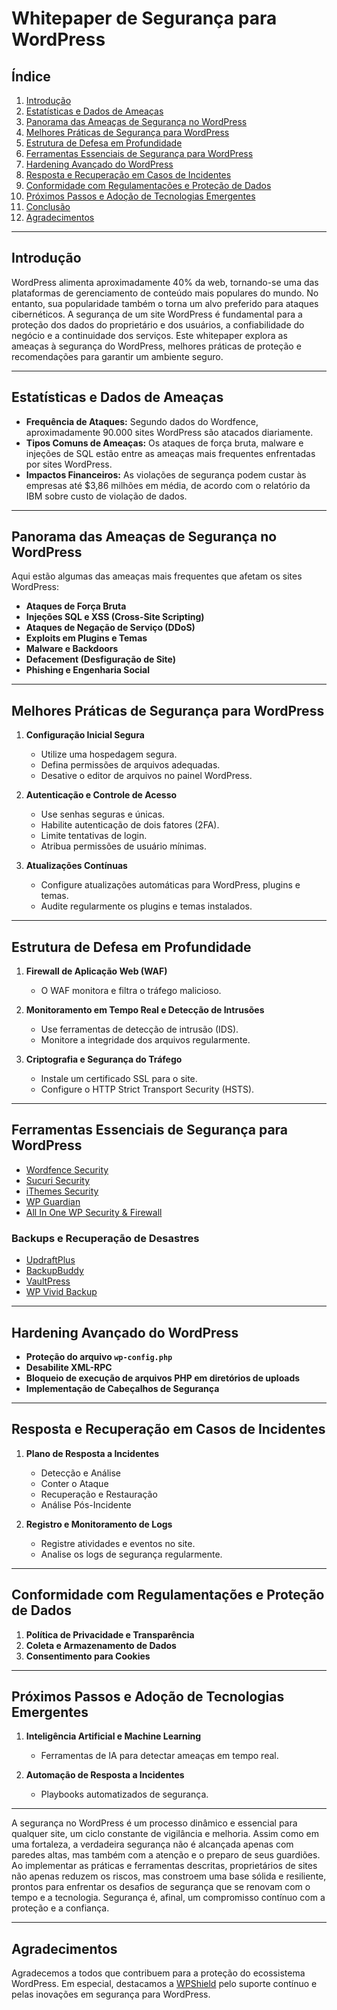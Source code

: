 # Whitepaper de Segurança para WordPress

## Índice
1. [Introdução](#introdução)
2. [Estatísticas e Dados de Ameaças](#estatísticas-e-dados-de-ameaças)
3. [Panorama das Ameaças de Segurança no WordPress](#panorama-das-ameaças-de-segurança-no-wordpress)
4. [Melhores Práticas de Segurança para WordPress](#melhores-práticas-de-segurança-para-wordpress)
5. [Estrutura de Defesa em Profundidade](#estrutura-de-defesa-em-profundidade)
6. [Ferramentas Essenciais de Segurança para WordPress](#ferramentas-essenciais-de-segurança-para-wordpress)
7. [Hardening Avançado do WordPress](#hardening-avançado-do-wordpress)
8. [Resposta e Recuperação em Casos de Incidentes](#resposta-e-recuperação-em-casos-de-incidentes)
9. [Conformidade com Regulamentações e Proteção de Dados](#conformidade-com-regulamentações-e-proteção-de-dados)
10. [Próximos Passos e Adoção de Tecnologias Emergentes](#próximos-passos-e-adoção-de-tecnologias-emergentes)
11. [Conclusão](#conclusão)
12. [Agradecimentos](#agradecimentos)

---

## Introdução

WordPress alimenta aproximadamente 40% da web, tornando-se uma das plataformas de gerenciamento de conteúdo mais populares do mundo. No entanto, sua popularidade também o torna um alvo preferido para ataques cibernéticos. A segurança de um site WordPress é fundamental para a proteção dos dados do proprietário e dos usuários, a confiabilidade do negócio e a continuidade dos serviços. Este whitepaper explora as ameaças à segurança do WordPress, melhores práticas de proteção e recomendações para garantir um ambiente seguro.

---

## Estatísticas e Dados de Ameaças

- **Frequência de Ataques:** Segundo dados do Wordfence, aproximadamente 90.000 sites WordPress são atacados diariamente.
- **Tipos Comuns de Ameaças:** Os ataques de força bruta, malware e injeções de SQL estão entre as ameaças mais frequentes enfrentadas por sites WordPress.
- **Impactos Financeiros:** As violações de segurança podem custar às empresas até $3,86 milhões em média, de acordo com o relatório da IBM sobre custo de violação de dados.

---

## Panorama das Ameaças de Segurança no WordPress

Aqui estão algumas das ameaças mais frequentes que afetam os sites WordPress:
- **Ataques de Força Bruta**
- **Injeções SQL e XSS (Cross-Site Scripting)**
- **Ataques de Negação de Serviço (DDoS)**
- **Exploits em Plugins e Temas**
- **Malware e Backdoors**
- **Defacement (Desfiguração de Site)**
- **Phishing e Engenharia Social**

---

## Melhores Práticas de Segurança para WordPress

1. **Configuração Inicial Segura**
   - Utilize uma hospedagem segura.
   - Defina permissões de arquivos adequadas.
   - Desative o editor de arquivos no painel WordPress.

2. **Autenticação e Controle de Acesso**
   - Use senhas seguras e únicas.
   - Habilite autenticação de dois fatores (2FA).
   - Limite tentativas de login.
   - Atribua permissões de usuário mínimas.

3. **Atualizações Contínuas**
   - Configure atualizações automáticas para WordPress, plugins e temas.
   - Audite regularmente os plugins e temas instalados.

---

## Estrutura de Defesa em Profundidade

1. **Firewall de Aplicação Web (WAF)**
   - O WAF monitora e filtra o tráfego malicioso.

2. **Monitoramento em Tempo Real e Detecção de Intrusões**
   - Use ferramentas de detecção de intrusão (IDS).
   - Monitore a integridade dos arquivos regularmente.

3. **Criptografia e Segurança do Tráfego**
   - Instale um certificado SSL para o site.
   - Configure o HTTP Strict Transport Security (HSTS).

---

## Ferramentas Essenciais de Segurança para WordPress

- [Wordfence Security](https://www.wordfence.com/)
- [Sucuri Security](https://sucuri.net/)
- [iThemes Security](https://ithemes.com/security/)
- [WP Guardian](https://wpguardian.com/)
- [All In One WP Security & Firewall](https://wordpress.org/plugins/all-in-one-wp-security-and-firewall/)
  
### Backups e Recuperação de Desastres

- [UpdraftPlus](https://updraftplus.com/)
- [BackupBuddy](https://ithemes.com/backupbuddy/)
- [VaultPress](https://jetpack.com/vaultpress/)
- [WP Vivid Backup](https://wordpress.org/plugins/wp-vivid-backup-restorer/)

---

## Hardening Avançado do WordPress

- **Proteção do arquivo `wp-config.php`**
- **Desabilite XML-RPC**
- **Bloqueio de execução de arquivos PHP em diretórios de uploads**
- **Implementação de Cabeçalhos de Segurança**

---

## Resposta e Recuperação em Casos de Incidentes

1. **Plano de Resposta a Incidentes**
   - Detecção e Análise
   - Conter o Ataque
   - Recuperação e Restauração
   - Análise Pós-Incidente

2. **Registro e Monitoramento de Logs**
   - Registre atividades e eventos no site.
   - Analise os logs de segurança regularmente.

---

## Conformidade com Regulamentações e Proteção de Dados

1. **Política de Privacidade e Transparência**
2. **Coleta e Armazenamento de Dados**
3. **Consentimento para Cookies**

---

## Próximos Passos e Adoção de Tecnologias Emergentes

1. **Inteligência Artificial e Machine Learning**
   - Ferramentas de IA para detectar ameaças em tempo real.

2. **Automação de Resposta a Incidentes**
   - Playbooks automatizados de segurança.

---

A segurança no WordPress é um processo dinâmico e essencial para qualquer site, um ciclo constante de vigilância e melhoria. Assim como em uma fortaleza, a verdadeira segurança não é alcançada apenas com paredes altas, mas também com a atenção e o preparo de seus guardiões. Ao implementar as práticas e ferramentas descritas, proprietários de sites não apenas reduzem os riscos, mas constroem uma base sólida e resiliente, prontos para enfrentar os desafios de segurança que se renovam com o tempo e a tecnologia. Segurança é, afinal, um compromisso contínuo com a proteção e a confiança.

---

## Agradecimentos

Agradecemos a todos que contribuem para a proteção do ecossistema WordPress. Em especial, destacamos a [WPShield](https://wpshield.com.br/) pelo suporte contínuo e pelas inovações em segurança para WordPress.
